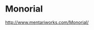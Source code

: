 <!--
id: 1311654093
link: http://kevinisom.info/post/1311654093/monorial
slug: monorial
date: Thu Oct 14 2010 19:54:45 GMT+1300 (NZDT)
raw: {"blog_name":"kevinisom","id":1311654093,"post_url":"http://kevinisom.info/post/1311654093/monorial","slug":"monorial","type":"link","date":"2010-10-14 06:54:45 GMT","timestamp":1287039285,"state":"published","format":"html","reblog_key":"ZlgFSCoF","tags":[],"short_url":"http://tmblr.co/Zw68Yy1EBa3D","highlighted":[],"feed_item":"http://www.mentariworks.com/Monorial/","from_feed_id":"650234","note_count":0,"title":"Monorial","url":"http://www.mentariworks.com/Monorial/","description":""}
publish: 2010-10-014
tags: 
title: Monorial
-->


Monorial
========

<http://www.mentariworks.com/Monorial/>

